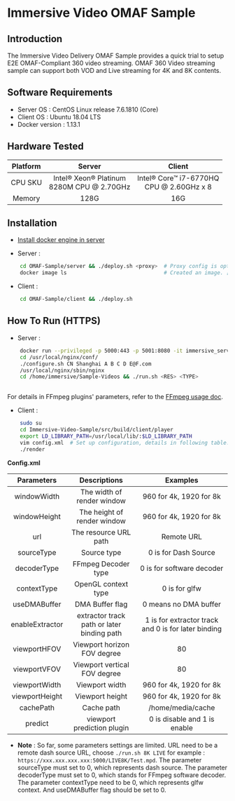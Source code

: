 # Immersive Video OMAF Sample

## Introduction
   The Immersive Video Delivery OMAF Sample provides a quick trial to setup E2E OMAF-Compliant 360 video streaming. OMAF 360 Video streaming sample can support both VOD and Live streaming for 4K and 8K contents. 

## Software Requirements

 - Server OS : CentOS Linux release 7.6.1810 (Core)
 - Client OS : Ubuntu 18.04 LTS
 - Docker version : 1.13.1

## Hardware Tested
| Platform | Server | Client |
|:----:|:----:|:----:|
| CPU SKU | Intel® Xeon® Platinum<br>8280M CPU @ 2.70GHz | Intel® Core™ i7-6770HQ<br>CPU @ 2.60GHz x 8 |
| Memory | 128G | 16G |

## Installation

- [Install docker engine in server](https://docs.docker.com/install)

- Server :
```bash
    cd OMAF-Sample/server && ./deploy.sh <proxy>  # Proxy config is optional.
    docker image ls                               # Created an image. [REPOSITORY:immersive_server, TAG:v1]
```

- Client :
```bash
    cd OMAF-Sample/client && ./deploy.sh
```

## How To Run (HTTPS)

- Server :
```bash
    docker run --privileged -p 5000:443 -p 5001:8080 -it immersive_server:v1 bash  # Map the port.
    cd /usr/local/nginx/conf/
    ./configure.sh CN Shanghai A B C D E@F.com                                     # './configure.sh -h' for details.
    /usr/local/nginx/sbin/nginx                                                    # Start nginx.
    cd /home/immersive/Sample-Videos && ./run.sh <RES> <TYPE>                      # <RES>:[4K,8K] <TYPE>:[LIVE,VOD]
                                                                                   # Press 'q' button to quit.
```

For details in FFmpeg plugins' parameters, refer to the [FFmpeg usage doc](../src/doc/Immersive_Video_Delivery_FFmpeg_usage.md).

- Client :
```bash
    sudo su
    cd Immersive-Video-Sample/src/build/client/player
    export LD_LIBRARY_PATH=/usr/local/lib/:$LD_LIBRARY_PATH
    vim config.xml  # Set up configuration, details in following table.
    ./render
```
**Config.xml**

   | Parameters | Descriptions | Examples |
| :----:| :----: | :----: |
| windowWidth  | The width of render window | 960 for 4k, 1920 for 8k |
| windowHeight | The height of render window  | 960 for 4k, 1920 for 8k  |
| url | The resource URL path | Remote URL |
| sourceType | Source type | 0 is for Dash Source |
| decoderType | FFmpeg Decoder type | 0 is for software decoder |
| contextType | OpenGL context type | 0 is for glfw |
| useDMABuffer | DMA Buffer flag | 0 means no DMA buffer |
| enableExtractor | extractor track path or later binding path | 1 is for extractor track and 0 is for later binding |
| viewportHFOV | Viewport horizon FOV degree | 80 |
| viewportVFOV | Viewport vertical FOV degree | 80 |
| viewportWidth | Viewport width | 960 for 4k, 1920 for 8k |
| viewportHeight | Viewport height | 960 for 4k, 1920 for 8k |
| cachePath | Cache path | /home/media/cache |
| predict | viewport prediction plugin | 0 is disable and 1 is enable |

   - **Note** : So far, some parameters settings are limited. URL need to be a remote dash source URL, choose `./run.sh 8K LIVE` for example : `https://xxx.xxx.xxx.xxx:5000/LIVE8K/Test.mpd`. The parameter sourceType must set to 0, which represents dash source. The parameter decoderType must set to 0, which stands for FFmpeg software decoder. The parameter contextType need to be 0, which represents glfw context. And useDMABuffer flag should be set to 0. 
